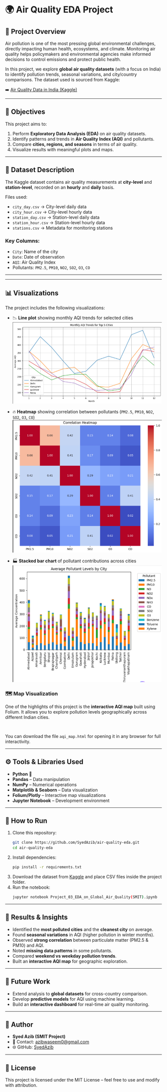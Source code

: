 # 🌍 Air Quality EDA Project

## 📌 Project Overview
Air pollution is one of the most pressing global environmental challenges, directly impacting human health, ecosystems, and climate. Monitoring air quality helps policymakers and environmental agencies make informed decisions to control emissions and protect public health.

In this project, we explore **global air quality datasets** (with a focus on India) to identify pollution trends, seasonal variations, and city/country comparisons. The dataset used is sourced from Kaggle:

➡️ [Air Quality Data in India (Kaggle)](https://www.kaggle.com/datasets/rohanrao/air-quality-data-in-india)

---

## 🎯 Objectives
This project aims to:
1. Perform **Exploratory Data Analysis (EDA)** on air quality datasets.
2. Identify patterns and trends in **Air Quality Index (AQI)** and pollutants.
3. Compare **cities, regions, and seasons** in terms of air quality.
4. Visualize results with meaningful plots and maps.

---

## 📂 Dataset Description
The Kaggle dataset contains air quality measurements at **city-level** and **station-level**, recorded on an **hourly** and **daily** basis.

Files used:
- `city_day.csv` → City-level daily data
- `city_hour.csv` → City-level hourly data
- `station_day.csv` → Station-level daily data
- `station_hour.csv` → Station-level hourly data
- `stations.csv` → Metadata for monitoring stations

### Key Columns:
- `City`: Name of the city
- `Date`: Date of observation
- `AQI`: Air Quality Index
- Pollutants: `PM2.5`, `PM10`, `NO2`, `SO2`, `O3`, `CO`

---


---

## 📊 Visualizations
The project includes the following visualizations:

- 📉 **Line plot** showing monthly AQI trends for selected cities
![Line plot](Visualization/AQI.2.png)

- 🔥 **Heatmap** showing correlation between pollutants (`PM2.5`, `PM10`, `NO2`, `SO2`, `O3`, `CO`)
![Heatmap](Visualization/AQI.3.png)

- 🏭 **Stacked bar chart** of pollutant contributions across cities
![Bar chart](Visualization/AQI.5.png)


### 🗺 Map Visualization
One of the highlights of this project is the **interactive AQI map** built using Folium. It allows you to explore pollution levels geographically across different Indian cities.
```


  ```
  You can download the file `aqi_map.html` for opening it in any browser for full interactivity.

---

## ⚙️ Tools & Libraries Used
- **Python** 🐍
- **Pandas** – Data manipulation
- **NumPy** – Numerical operations
- **Matplotlib & Seaborn** – Data visualization
- **Folium/Plotly** – Interactive map visualizations
- **Jupyter Notebook** – Development environment

---

## 🚀 How to Run
1. Clone this repository:
   ```bash
   git clone https://github.com/SyedAzib/air-quality-eda.git
   cd air-quality-eda
   ```
2. Install dependencies:
   ```bash
   pip install -r requirements.txt
   ```
3. Download the dataset from [Kaggle](https://www.kaggle.com/datasets/rohanrao/air-quality-data-in-india) and place CSV files inside the project folder.
4. Run the notebook:
   ```bash
   jupyter notebook Project_03_EDA_on_Global_Air_Quality(SMIT).ipynb
   ```

---

## 📌 Results & Insights
- Identified the **most polluted cities** and the **cleanest city** on average.
- Found **seasonal variations** in AQI (higher pollution in winter months).
- Observed **strong correlation** between particulate matter (PM2.5 & PM10) and AQI.
- Noted **missing data patterns** in some pollutants.
- Compared **weekend vs weekday pollution trends**.
- Built an **interactive AQI map** for geographic exploration.

---

## 📜 Future Work
- Extend analysis to **global datasets** for cross-country comparison.
- Develop **predictive models** for AQI using machine learning.
- Build an **interactive dashboard** for real-time air quality monitoring.

---

## 👤 Author
- **Syed Azib (SMIT Project)**
- 📧 Contact: azibwaseem0@gmail.com
- 🌐 GitHub: [SyedAzib](https://github.com/SyedAzib)

---

## 📄 License
This project is licensed under the MIT License – feel free to use and modify with attribution.
